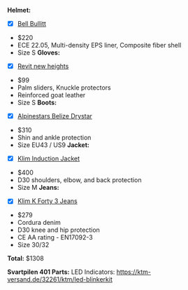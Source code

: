 **Helmet:**
- [x] [Bell Bullitt](https://www.revzilla.com/motorcycle/bell-bullitt-gold-flake-helmet)
- $220
- ECE 22.05, Multi-density EPS liner, Composite fiber shell
- Size S
**Gloves:**
- [x] [Revit new heights](https://www.revzilla.com/motorcycle/revit-new-heights-gloves?srsltid=AfmBOopK8dUh4wkw7iFYUan0R5xLD8Bc315983Z9IGwqJO61v34V6b_v)
- $99
- Palm sliders, Knuckle protectors
- Reinforced goat leather
- Size S
**Boots:**
- [x] [Alpinestars Belize Drystar](https://www.alpinestars.com/products/belize-drystar-sup-reg-sup-boots?)
- $310
- Shin and ankle protection
- Size EU43 / US9 
**Jacket:**
- [x] [Klim Induction Jacket](https://www.revzilla.com/motorcycle/klim-induction-jacket-21)
- $400
- D30 shoulders, elbow, and back protection
- Size M
**Jeans:**
- [x] [Klim K Forty 3 Jeans](https://www.revzilla.com/motorcycle/klim-k-forty-3-jeans?srsltid=AfmBOor4x5nLpDwf8teLSFfIitiYFro11flhAlnKf1ac0rUlBcI4mRPR)
- $279
- Cordura denim
- D30 knee and hip protection
- CE AA rating - EN17092-3
- Size 30/32

**Total:** $1308

**Svartpilen 401 Parts:**
LED Indicators:
https://ktm-versand.de/32261/ktm/led-blinkerkit


